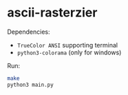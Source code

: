 # ascii-rasterzier

Dependencies:
- `TrueColor ANSI` supporting terminal
- `python3-colorama` (only for windows)

Run:
```bash
make
python3 main.py
```
